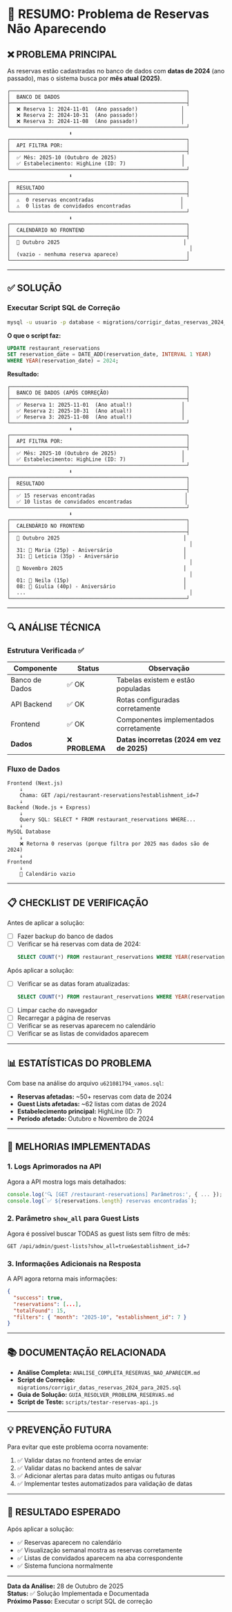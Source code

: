 # 🎯 RESUMO: Problema de Reservas Não Aparecendo

## ❌ PROBLEMA PRINCIPAL

As reservas estão cadastradas no banco de dados com **datas de 2024** (ano passado), mas o sistema busca por **mês atual (2025)**.

```
┌─────────────────────────────────────────────────────────┐
│  BANCO DE DADOS                                         │
├─────────────────────────────────────────────────────────┤
│  ❌ Reserva 1: 2024-11-01  (Ano passado!)              │
│  ❌ Reserva 2: 2024-10-31  (Ano passado!)              │
│  ❌ Reserva 3: 2024-11-08  (Ano passado!)              │
└─────────────────────────────────────────────────────────┘
                    ⬇️
┌─────────────────────────────────────────────────────────┐
│  API FILTRA POR:                                        │
├─────────────────────────────────────────────────────────┤
│  ✅ Mês: 2025-10 (Outubro de 2025)                     │
│  ✅ Estabelecimento: HighLine (ID: 7)                  │
└─────────────────────────────────────────────────────────┘
                    ⬇️
┌─────────────────────────────────────────────────────────┐
│  RESULTADO                                              │
├─────────────────────────────────────────────────────────┤
│  ⚠️  0 reservas encontradas                            │
│  ⚠️  0 listas de convidados encontradas                │
└─────────────────────────────────────────────────────────┘
                    ⬇️
┌─────────────────────────────────────────────────────────┐
│  CALENDÁRIO NO FRONTEND                                 │
├─────────────────────────────────────────────────────────┤
│  📅 Outubro 2025                                        │
│                                                          │
│  (vazio - nenhuma reserva aparece)                      │
└─────────────────────────────────────────────────────────┘
```

---

## ✅ SOLUÇÃO

### Executar Script SQL de Correção

```bash
mysql -u usuario -p database < migrations/corrigir_datas_reservas_2024_para_2025.sql
```

**O que o script faz:**

```sql
UPDATE restaurant_reservations 
SET reservation_date = DATE_ADD(reservation_date, INTERVAL 1 YEAR)
WHERE YEAR(reservation_date) = 2024;
```

**Resultado:**

```
┌─────────────────────────────────────────────────────────┐
│  BANCO DE DADOS (APÓS CORREÇÃO)                         │
├─────────────────────────────────────────────────────────┤
│  ✅ Reserva 1: 2025-11-01  (Ano atual!)                │
│  ✅ Reserva 2: 2025-10-31  (Ano atual!)                │
│  ✅ Reserva 3: 2025-11-08  (Ano atual!)                │
└─────────────────────────────────────────────────────────┘
                    ⬇️
┌─────────────────────────────────────────────────────────┐
│  API FILTRA POR:                                        │
├─────────────────────────────────────────────────────────┤
│  ✅ Mês: 2025-10 (Outubro de 2025)                     │
│  ✅ Estabelecimento: HighLine (ID: 7)                  │
└─────────────────────────────────────────────────────────┘
                    ⬇️
┌─────────────────────────────────────────────────────────┐
│  RESULTADO                                              │
├─────────────────────────────────────────────────────────┤
│  ✅ 15 reservas encontradas                             │
│  ✅ 10 listas de convidados encontradas                 │
└─────────────────────────────────────────────────────────┘
                    ⬇️
┌─────────────────────────────────────────────────────────┐
│  CALENDÁRIO NO FRONTEND                                 │
├─────────────────────────────────────────────────────────┤
│  📅 Outubro 2025                                        │
│                                                          │
│  31: 📌 Maria (25p) - Aniversário                       │
│  31: 📌 Letícia (35p) - Aniversário                     │
│                                                          │
│  📅 Novembro 2025                                       │
│                                                          │
│  01: 📌 Neila (15p)                                     │
│  08: 📌 Giulia (40p) - Aniversário                      │
│  ...                                                     │
└─────────────────────────────────────────────────────────┘
```

---

## 🔍 ANÁLISE TÉCNICA

### Estrutura Verificada ✅

| Componente | Status | Observação |
|------------|--------|------------|
| Banco de Dados | ✅ OK | Tabelas existem e estão populadas |
| API Backend | ✅ OK | Rotas configuradas corretamente |
| Frontend | ✅ OK | Componentes implementados corretamente |
| **Dados** | ❌ **PROBLEMA** | **Datas incorretas (2024 em vez de 2025)** |

### Fluxo de Dados

```
Frontend (Next.js)
    ↓
    Chama: GET /api/restaurant-reservations?establishment_id=7
    ↓
Backend (Node.js + Express)
    ↓
    Query SQL: SELECT * FROM restaurant_reservations WHERE...
    ↓
MySQL Database
    ↓
    ❌ Retorna 0 reservas (porque filtra por 2025 mas dados são de 2024)
    ↓
Frontend
    ↓
    📅 Calendário vazio
```

---

## 📋 CHECKLIST DE VERIFICAÇÃO

Antes de aplicar a solução:

- [ ] Fazer backup do banco de dados
- [ ] Verificar se há reservas com data de 2024:
  ```sql
  SELECT COUNT(*) FROM restaurant_reservations WHERE YEAR(reservation_date) = 2024;
  ```

Após aplicar a solução:

- [ ] Verificar se as datas foram atualizadas:
  ```sql
  SELECT COUNT(*) FROM restaurant_reservations WHERE YEAR(reservation_date) = 2025;
  ```
- [ ] Limpar cache do navegador
- [ ] Recarregar a página de reservas
- [ ] Verificar se as reservas aparecem no calendário
- [ ] Verificar se as listas de convidados aparecem

---

## 📊 ESTATÍSTICAS DO PROBLEMA

Com base na análise do arquivo `u621081794_vamos.sql`:

- **Reservas afetadas:** ~50+ reservas com data de 2024
- **Guest Lists afetadas:** ~62 listas com datas de 2024
- **Estabelecimento principal:** HighLine (ID: 7)
- **Período afetado:** Outubro e Novembro de 2024

---

## 🚀 MELHORIAS IMPLEMENTADAS

### 1. Logs Aprimorados na API

Agora a API mostra logs mais detalhados:

```javascript
console.log('🔍 [GET /restaurant-reservations] Parâmetros:', { ... });
console.log(`✅ ${reservations.length} reservas encontradas`);
```

### 2. Parâmetro `show_all` para Guest Lists

Agora é possível buscar TODAS as guest lists sem filtro de mês:

```
GET /api/admin/guest-lists?show_all=true&establishment_id=7
```

### 3. Informações Adicionais na Resposta

A API agora retorna mais informações:

```json
{
  "success": true,
  "reservations": [...],
  "totalFound": 15,
  "filters": { "month": "2025-10", "establishment_id": 7 }
}
```

---

## 📚 DOCUMENTAÇÃO RELACIONADA

- **Análise Completa:** `ANALISE_COMPLETA_RESERVAS_NAO_APARECEM.md`
- **Script de Correção:** `migrations/corrigir_datas_reservas_2024_para_2025.sql`
- **Guia de Solução:** `GUIA_RESOLVER_PROBLEMA_RESERVAS.md`
- **Script de Teste:** `scripts/testar-reservas-api.js`

---

## 💡 PREVENÇÃO FUTURA

Para evitar que este problema ocorra novamente:

1. ✅ Validar datas no frontend antes de enviar
2. ✅ Validar datas no backend antes de salvar
3. ✅ Adicionar alertas para datas muito antigas ou futuras
4. ✅ Implementar testes automatizados para validação de datas

---

## 🎉 RESULTADO ESPERADO

Após aplicar a solução:

- ✅ Reservas aparecem no calendário
- ✅ Visualização semanal mostra as reservas corretamente
- ✅ Listas de convidados aparecem na aba correspondente
- ✅ Sistema funciona normalmente

---

**Data da Análise:** 28 de Outubro de 2025  
**Status:** ✅ Solução Implementada e Documentada  
**Próximo Passo:** Executar o script SQL de correção


